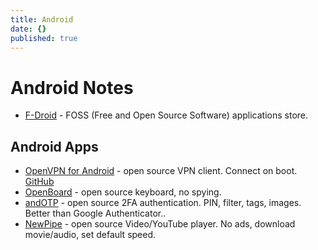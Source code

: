 ```yaml
---
title: Android
date: {}
published: true
---
```


# Android Notes

* [F-Droid](https://f-droid.org/) - FOSS (Free and Open Source Software) applications store.

## Android Apps

* [OpenVPN for Android](https://f-droid.org/en/packages/de.blinkt.openvpn/) - open source VPN client. Connect on boot. [GitHub](https://github.com/schwabe/ics-openvpn)
* [OpenBoard](https://f-droid.org/en/packages/org.dslul.openboard.inputmethod.latin/) - open source keyboard, no spying.
* [andOTP](https://f-droid.org/en/packages/org.shadowice.flocke.andotp/) - open source 2FA authentication. PIN, filter, tags, images. Better than Google Authenticator..
* [NewPipe](https://f-droid.org/en/packages/org.schabi.newpipe/) - open source Video/YouTube player. No ads, download movie/audio, set default speed.
